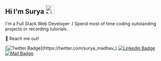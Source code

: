 ## Hi I'm Surya <img src="https://user-images.githubusercontent.com/1303154/88677602-1635ba80-d120-11ea-84d8-d263ba5fc3c0.gif" width="28px" alt="hi">

I'm  a Full Stack Web Developer .I Spend most of time coding outstanding projects or recording tutorials.

💌 Reach me out!

[![Twitter Badge](https://img.shields.io/badge/-@Surya-1ca0f1?style=flat&labelColor=1ca0f1&logo=twitter&logoColor=white&link=https://twitter.com/surya_madhav_)](https://twitter.com/surya_madhav_) [![Linkedin Badge](https://img.shields.io/badge/-Surya-0e76a8?style=flat&labelColor=0e76a8&logo=linkedin&logoColor=white)](https://www.linkedin.com/in/sai-surya-madhav-53498614b/) [![Mail Badge](https://img.shields.io/badge/-Surya-c0392b?style=flat&labelColor=c0392b&logo=gmail&logoColor=white)](mailto:saisurya1603@gmail.com)

<!-- #### Top Technologies -->

<!-- TODO: Make technologies links takes you to repositories -->

